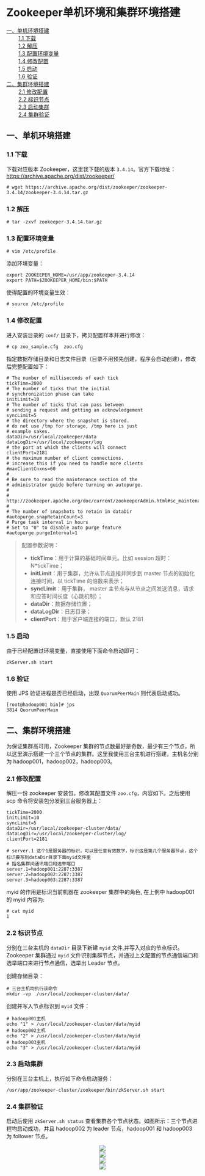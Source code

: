 # Zookeeper单机环境和集群环境搭建

<nav>
<a href="#一单机环境搭建">一、单机环境搭建</a><br/>
&nbsp;&nbsp;&nbsp;&nbsp;&nbsp;&nbsp;&nbsp;&nbsp;<a href="#11-下载">1.1 下载</a><br/>
&nbsp;&nbsp;&nbsp;&nbsp;&nbsp;&nbsp;&nbsp;&nbsp;<a href="#12-解压">1.2 解压</a><br/>
&nbsp;&nbsp;&nbsp;&nbsp;&nbsp;&nbsp;&nbsp;&nbsp;<a href="#13-配置环境变量">1.3 配置环境变量</a><br/>
&nbsp;&nbsp;&nbsp;&nbsp;&nbsp;&nbsp;&nbsp;&nbsp;<a href="#14-修改配置">1.4 修改配置</a><br/>
&nbsp;&nbsp;&nbsp;&nbsp;&nbsp;&nbsp;&nbsp;&nbsp;<a href="#15-启动">1.5 启动</a><br/>
&nbsp;&nbsp;&nbsp;&nbsp;&nbsp;&nbsp;&nbsp;&nbsp;<a href="#16-验证">1.6 验证</a><br/>
<a href="#二集群环境搭建">二、集群环境搭建</a><br/>
&nbsp;&nbsp;&nbsp;&nbsp;&nbsp;&nbsp;&nbsp;&nbsp;<a href="#21-修改配置">2.1 修改配置</a><br/>
&nbsp;&nbsp;&nbsp;&nbsp;&nbsp;&nbsp;&nbsp;&nbsp;<a href="#22-标识节点">2.2 标识节点</a><br/>
&nbsp;&nbsp;&nbsp;&nbsp;&nbsp;&nbsp;&nbsp;&nbsp;<a href="#23-启动集群">2.3 启动集群</a><br/>
&nbsp;&nbsp;&nbsp;&nbsp;&nbsp;&nbsp;&nbsp;&nbsp;<a href="#24-集群验证">2.4 集群验证</a><br/>
</nav>


## 一、单机环境搭建

### 1.1 下载

下载对应版本 Zookeeper，这里我下载的版本 `3.4.14`。官方下载地址：https://archive.apache.org/dist/zookeeper/

```shell
# wget https://archive.apache.org/dist/zookeeper/zookeeper-3.4.14/zookeeper-3.4.14.tar.gz
```

### 1.2 解压

```shell
# tar -zxvf zookeeper-3.4.14.tar.gz
```

### 1.3 配置环境变量

```shell
# vim /etc/profile
```

添加环境变量：

```shell
export ZOOKEEPER_HOME=/usr/app/zookeeper-3.4.14
export PATH=$ZOOKEEPER_HOME/bin:$PATH
```

使得配置的环境变量生效：

```shell
# source /etc/profile
```

### 1.4 修改配置

进入安装目录的 `conf/` 目录下，拷贝配置样本并进行修改：

```
# cp zoo_sample.cfg  zoo.cfg
```

指定数据存储目录和日志文件目录（目录不用预先创建，程序会自动创建），修改后完整配置如下：

```properties
# The number of milliseconds of each tick
tickTime=2000
# The number of ticks that the initial
# synchronization phase can take
initLimit=10
# The number of ticks that can pass between
# sending a request and getting an acknowledgement
syncLimit=5
# the directory where the snapshot is stored.
# do not use /tmp for storage, /tmp here is just
# example sakes.
dataDir=/usr/local/zookeeper/data
dataLogDir=/usr/local/zookeeper/log
# the port at which the clients will connect
clientPort=2181
# the maximum number of client connections.
# increase this if you need to handle more clients
#maxClientCnxns=60
#
# Be sure to read the maintenance section of the
# administrator guide before turning on autopurge.
#
# http://zookeeper.apache.org/doc/current/zookeeperAdmin.html#sc_maintenance
#
# The number of snapshots to retain in dataDir
#autopurge.snapRetainCount=3
# Purge task interval in hours
# Set to "0" to disable auto purge feature
#autopurge.purgeInterval=1
```

>配置参数说明：
>
>- **tickTime**：用于计算的基础时间单元。比如 session 超时：N*tickTime；
>- **initLimit**：用于集群，允许从节点连接并同步到 master 节点的初始化连接时间，以 tickTime 的倍数来表示；
>- **syncLimit**：用于集群， master 主节点与从节点之间发送消息，请求和应答时间长度（心跳机制）；
>- **dataDir**：数据存储位置；
>- **dataLogDir**：日志目录；
>- **clientPort**：用于客户端连接的端口，默认 2181



### 1.5 启动

由于已经配置过环境变量，直接使用下面命令启动即可：

```
zkServer.sh start
```

### 1.6 验证

使用 JPS 验证进程是否已经启动，出现 `QuorumPeerMain` 则代表启动成功。

```shell
[root@hadoop001 bin]# jps
3814 QuorumPeerMain
```



## 二、集群环境搭建

为保证集群高可用，Zookeeper 集群的节点数最好是奇数，最少有三个节点，所以这里演示搭建一个三个节点的集群。这里我使用三台主机进行搭建，主机名分别为 hadoop001，hadoop002，hadoop003。

### 2.1 修改配置

解压一份 zookeeper 安装包，修改其配置文件 `zoo.cfg`，内容如下。之后使用 scp 命令将安装包分发到三台服务器上：

```shell
tickTime=2000
initLimit=10
syncLimit=5
dataDir=/usr/local/zookeeper-cluster/data/
dataLogDir=/usr/local/zookeeper-cluster/log/
clientPort=2181

# server.1 这个1是服务器的标识，可以是任意有效数字，标识这是第几个服务器节点，这个标识要写到dataDir目录下面myid文件里
# 指名集群间通讯端口和选举端口
server.1=hadoop001:2287:3387
server.2=hadoop002:2287:3387
server.3=hadoop003:2287:3387
```

myid 的作用是标识当前机器在 zookeeper 集群中的角色, 在上例中 hadoop001 的 myid 内容为:
```
# cat myid
1
```

### 2.2 标识节点

分别在三台主机的 `dataDir` 目录下新建 `myid` 文件,并写入对应的节点标识。Zookeeper 集群通过 `myid` 文件识别集群节点，并通过上文配置的节点通信端口和选举端口来进行节点通信，选举出 Leader 节点。

创建存储目录：

```shell
# 三台主机均执行该命令
mkdir -vp  /usr/local/zookeeper-cluster/data/
```

创建并写入节点标识到 `myid` 文件：

```shell
# hadoop001主机
echo "1" > /usr/local/zookeeper-cluster/data/myid
# hadoop002主机
echo "2" > /usr/local/zookeeper-cluster/data/myid
# hadoop003主机
echo "3" > /usr/local/zookeeper-cluster/data/myid
```

### 2.3 启动集群

分别在三台主机上，执行如下命令启动服务：

```shell
/usr/app/zookeeper-cluster/zookeeper/bin/zkServer.sh start
```

### 2.4 集群验证

启动后使用 `zkServer.sh status` 查看集群各个节点状态。如图所示：三个节点进程均启动成功，并且 hadoop002 为 leader 节点，hadoop001 和 hadoop003 为 follower 节点。

<div align="center"> <img src="https://gitee.com/heibaiying/BigData-Notes/raw/master/pictures/zookeeper-hadoop001.png"/> </div>

<div align="center"> <img src="https://gitee.com/heibaiying/BigData-Notes/raw/master/pictures/zookeeper-hadoop002.png"/> </div>

<div align="center"> <img src="https://gitee.com/heibaiying/BigData-Notes/raw/master/pictures/zookeeper-hadoop003.png"/> </div>


<div align="center"> <img  src="https://gitee.com/heibaiying/BigData-Notes/raw/master/pictures/weixin-desc.png"/> </div>
